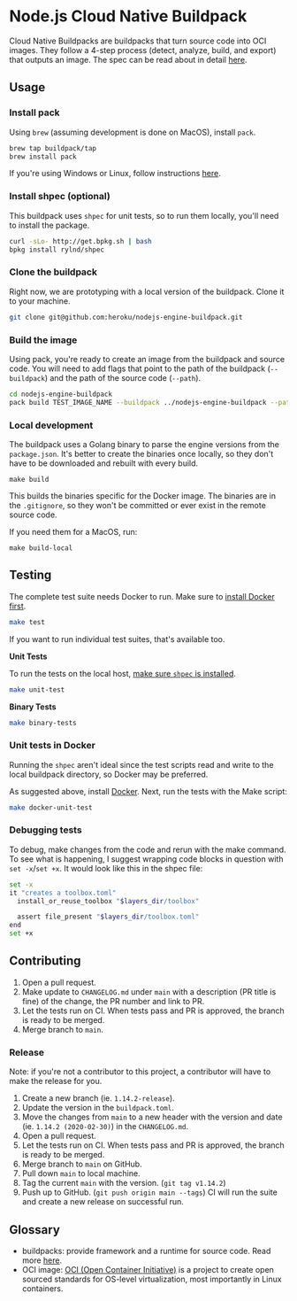 # Node.js Cloud Native Buildpack

Cloud Native Buildpacks are buildpacks that turn source code into OCI images. They follow a 4-step process (detect, analyze, build, and export) that outputs an image. The spec can be read about in detail [here](https://github.com/buildpack/spec/blob/main/buildpack.md).

## Usage

### Install pack

Using `brew` (assuming development is done on MacOS), install `pack`.

```sh
brew tap buildpack/tap
brew install pack
```

If you're using Windows or Linux, follow instructions [here](https://buildpacks.io/docs/install-pack/).

### Install shpec (optional)

This buildpack uses `shpec` for unit tests, so to run them locally, you'll need to install the package.

```sh
curl -sLo- http://get.bpkg.sh | bash
bpkg install rylnd/shpec
```

### Clone the buildpack

Right now, we are prototyping with a local version of the buildpack. Clone it to your machine.

```sh
git clone git@github.com:heroku/nodejs-engine-buildpack.git
```

### Build the image

Using pack, you're ready to create an image from the buildpack and source code. You will need to add flags that point to the path of the buildpack (`--buildpack`) and the path of the source code (`--path`).

```sh
cd nodejs-engine-buildpack
pack build TEST_IMAGE_NAME --buildpack ../nodejs-engine-buildpack --path ../TEST_REPO_PATH
```

### Local development

The buildpack uses a Golang binary to parse the engine versions from the `package.json`. It's better to create the binaries once locally, so they don't have to be downloaded and rebuilt with every build.

```
make build
```

This builds the binaries specific for the Docker image. The binaries are in the `.gitignore`, so they won't be committed or ever exist in the remote source code.

If you need them for a MacOS, run:

```
make build-local
```

## Testing

The complete test suite needs Docker to run. Make sure to [install Docker first](https://hub.docker.com/search?type=edition&offering=community).

```sh
make test
```

If you want to run individual test suites, that's available too.

**Unit Tests**

To run the tests on the local host, [make sure `shpec` is installed](#install-shpec-optional).

```sh
make unit-test
```

**Binary Tests**

```sh
make binary-tests
```

### Unit tests in Docker

Running the `shpec` aren't ideal since the test scripts read and write to the local buildpack directory, so Docker may be preferred.

As suggested above, install [Docker](#testing). Next, run the tests with the Make script:

```sh
make docker-unit-test
```

### Debugging tests

To debug, make changes from the code and rerun with the make command. To see what is happening, I suggest wrapping code blocks in question with `set -x`/`set +x`. It would look like this in the shpec file:

```sh
set -x
it "creates a toolbox.toml"
  install_or_reuse_toolbox "$layers_dir/toolbox"

  assert file_present "$layers_dir/toolbox.toml"
end
set +x
```

## Contributing

1. Open a pull request.
2. Make update to `CHANGELOG.md` under `main` with a description (PR title is fine) of the change, the PR number and link to PR.
3. Let the tests run on CI. When tests pass and PR is approved, the branch is ready to be merged.
4. Merge branch to `main`.

### Release

Note: if you're not a contributor to this project, a contributor will have to make the release for you.

1. Create a new branch (ie. `1.14.2-release`).
2. Update the version in the `buildpack.toml`.
3. Move the changes from `main` to a new header with the version and date (ie. `1.14.2 (2020-02-30)`) in the `CHANGELOG.md`.
4. Open a pull request.
5. Let the tests run on CI. When tests pass and PR is approved, the branch is ready to be merged.
6. Merge branch to `main` on GitHub.
7. Pull down `main` to local machine.
8. Tag the current `main` with the version. (`git tag v1.14.2`)
9. Push up to GitHub. (`git push origin main --tags`) CI will run the suite and create a new release on successful run.

## Glossary

- buildpacks: provide framework and a runtime for source code. Read more [here](https://buildpacks.io).
- OCI image: [OCI (Open Container Initiative)](https://www.opencontainers.org/) is a project to create open sourced standards for OS-level virtualization, most importantly in Linux containers.
